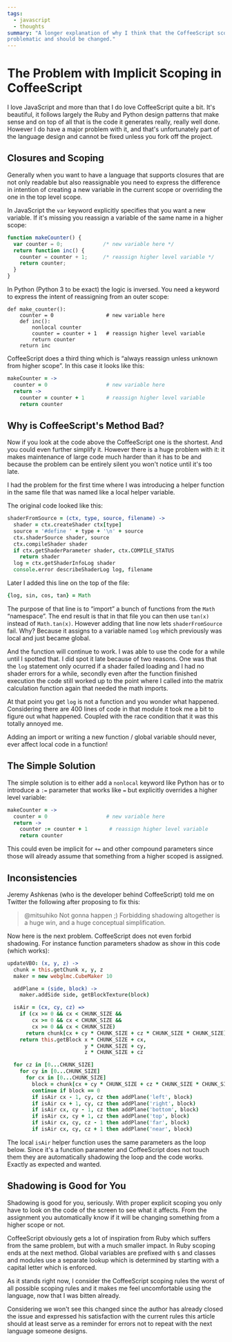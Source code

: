 ```yaml
---
tags:
  - javascript
  - thoughts
summary: "A longer explanation of why I think that the CoffeeScript scoping is
problematic and should be changed."
---
```


# The Problem with Implicit Scoping in CoffeeScript

I love JavaScript and more than that I do love CoffeeScript quite a bit.
It's beautiful, it follows largely the Ruby and Python design patterns
that make sense and on top of all that is the code it generates really,
really well done.  However I do have a major problem with it, and that's
unfortunately part of the language design and cannot be fixed unless you
fork off the project.

## Closures and Scoping

Generally when you want to have a language that supports closures that are
not only readable but also reassignable you need to express the difference
in intention of creating a new variable in the current scope or overriding
the one in the top level scope.

In JavaScript the `var` keyword explicitly specifies that you want a new
variable.  If it's missing you reassign a variable of the same name in a
higher scope:

```javascript
function makeCounter() {
  var counter = 0;             /* new variable here */
  return function inc() {
    counter = counter + 1;     /* reassign higher level variable */
    return counter;
  }
}
```

In Python (Python 3 to be exact) the logic is inversed.  You need a
keyword to express the intent of reassigning from an outer scope:

```python3
def make_counter():
    counter = 0                 # new variable here
    def inc():
        nonlocal counter
        counter = counter + 1   # reassign higher level variable
        return counter
    return inc
```

CoffeeScript does a third thing which is “always reassign unless unknown
from higher scope”.  In this case it looks like this:

```coffeescript
makeCounter = ->
  counter = 0                   # new variable here
  return ->
    counter = counter + 1       # reassign higher level variable
    return counter
```

## Why is CoffeeScript's Method Bad?

Now if you look at the code above the CoffeeScript one is the shortest.
And you could even further simplify it.  However there is a huge problem
with it: it makes maintenance of large code much harder than it has to be
and because the problem can be entirely silent you won't notice until it's
too late.

I had the problem for the first time where I was introducing a helper
function in the same file that was named like a local helper variable.

The original code looked like this:

```coffeescript
shaderFromSource = (ctx, type, source, filename) ->
  shader = ctx.createShader ctx[type]
  source = '#define ' + type + '\n' + source
  ctx.shaderSource shader, source
  ctx.compileShader shader
  if ctx.getShaderParameter shader, ctx.COMPILE_STATUS
    return shader
  log = ctx.getShaderInfoLog shader
  console.error describeShaderLog log, filename
```

Later I added this line on the top of the file:

```coffeescript
{log, sin, cos, tan} = Math
```

The purpose of that line is to “import” a bunch of functions from the
`Math` “namespace”.  The end result is that in that file you can then
use `tan(x)` instead of `Math.tan(x)`.  However adding that line now
lets `shaderFromSource` fail.  Why?  Because it assigns to a variable
named `log` which previously was local and just became global.

And the function will continue to work.  I was able to use the code for a
while until I spotted that.  I did spot it late because of two reasons.
One was that the `log` statement only ocurred if a shader failed loading
and I had no shader errors for a while, secondly even after the function
finished execution the code still worked up to the point where I called
into the matrix calculation function again that needed the math imports.

At that point you get `log` is not a function and you wonder what
happened.  Considering there are 400 lines of code in that module it took
me a bit to figure out what happened.  Coupled with the race condition
that it was this totally annoyed me.

Adding an import or writing a new function / global variable should never,
ever affect local code in a function!

## The Simple Solution

The simple solution is to either add a `nonlocal` keyword like Python
has or to introduce a `:=` parameter that works like `=` but
explicitly overrides a higher level variable:

```coffeescript
makeCounter = ->
  counter = 0                   # new variable here
  return ->
    counter := counter + 1       # reassign higher level variable
    return counter
```

This could even be implicit for `+=` and other compound parameters since
those will already assume that something from a higher scoped is assigned.

## Inconsistencies

Jeremy Ashkenas (who is the developer behind CoffeeScript) told me on
Twitter the following after proposing to fix this:

> @mitsuhiko Not gonna happen ;) Forbidding shadowing altogether is a
huge win, and a huge conceptual simplification.
>

Now here is the next problem.  CoffeeScript does not even forbid
shadowing.  For instance function parameters shadow as show in this code
(which works):

```coffeescript
updateVBO: (x, y, z) ->
  chunk = this.getChunk x, y, z
  maker = new webglmc.CubeMaker 10

  addPlane = (side, block) ->
    maker.addSide side, getBlockTexture(block)

  isAir = (cx, cy, cz) =>
    if (cx >= 0 && cx < CHUNK_SIZE &&
        cx >= 0 && cx < CHUNK_SIZE &&
        cx >= 0 && cx < CHUNK_SIZE)
      return chunk[cx + cy * CHUNK_SIZE + cz * CHUNK_SIZE * CHUNK_SIZE]
    return this.getBlock x * CHUNK_SIZE + cx,
                         y * CHUNK_SIZE + cy,
                         z * CHUNK_SIZE + cz

  for cz in [0...CHUNK_SIZE]
    for cy in [0...CHUNK_SIZE]
      for cx in [0...CHUNK_SIZE]
        block = chunk[cx + cy * CHUNK_SIZE + cz * CHUNK_SIZE * CHUNK_SIZE]
        continue if block == 0
        if isAir cx - 1, cy, cz then addPlane('left', block)
        if isAir cx + 1, cy, cz then addPlane('right', block)
        if isAir cx, cy - 1, cz then addPlane('bottom', block)
        if isAir cx, cy + 1, cz then addPlane('top', block)
        if isAir cx, cy, cz - 1 then addPlane('far', block)
        if isAir cx, cy, cz + 1 then addPlane('near', block)
```

The local `isAir` helper function uses the same parameters as the loop
below.  Since it's a function parameter and CoffeeScript does not touch
them they are automatically shadowing the loop and the code works.
Exactly as expected and wanted.

## Shadowing is Good for You

Shadowing is good for you, seriously.  With proper explicit scoping you
only have to look on the code of the screen to see what it affects.  From
the assignment you automatically know if it will be changing something
from a higher scope or not.

CoffeeScript obviously gets a lot of inspiration from Ruby which suffers
from the same problem, but with a much smaller impact.  In Ruby scoping
ends at the next method.  Global variables are prefixed with `$` and
classes and modules use a separate lookup which is determined by starting
with a capital letter which is enforced.

As it stands right now, I consider the CoffeeScript scoping rules the
worst of all possible scoping rules and it makes me feel uncomfortable
using the language, now that I was bitten already.

Considering we won't see this changed since the author has already closed
the issue and expressed his satisfaction with the current rules this
article should at least serve as a reminder for errors not to repeat with
the next language someone designs.
